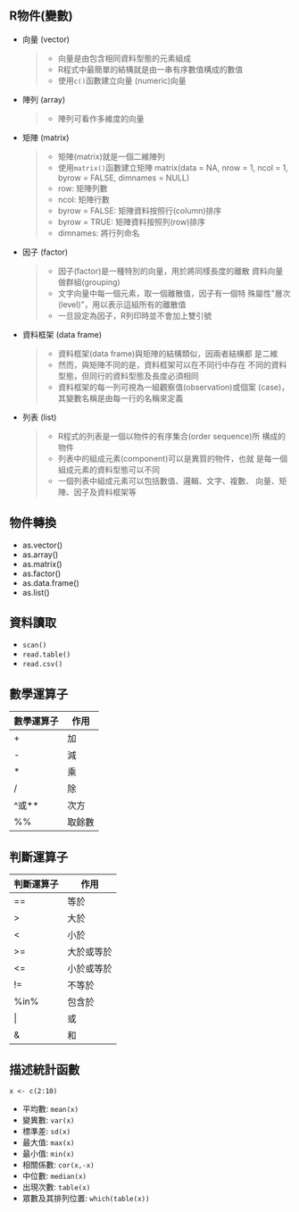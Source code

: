 
## R物件(變數)
+ 向量 (vector)
  > + 向量是由包含相同資料型態的元素組成  
  > + R程式中最簡單的結構就是由一串有序數值構成的數值
  > + 使用`c()`函數建立向量
(numeric)向量
+ 陣列 (array)
  > + 陣列可看作多維度的向量
+ 矩陣 (matrix)
  > + 矩陣(matrix)就是一個二維陣列
  > + 使用`matrix()`函數建立矩陣
  > matrix(data = NA, nrow = 1, ncol = 1, byrow = FALSE, dimnames = NULL)
    > + row: 矩陣列數  
    > + ncol: 矩陣行數
    > + byrow = FALSE: 矩陣資料按照行(column)排序
    > + byrow = TRUE: 矩陣資料按照列(row)排序
    > + dimnames: 將行列命名
+ 因子 (factor)
  > + 因子(factor)是一種特別的向量，用於將同樣長度的離散
資料向量做群組(grouping)
  > + 文字向量中每一個元素，取一個離散值，因子有一個特
殊屬性"層次(level)"，用以表示這組所有的離散值
  > +  一旦設定為因子，R列印時並不會加上雙引號
+ 資料框架 (data frame)
  > + 資料框架(data frame)與矩陣的結構類似，因兩者結構都
是二維
  > + 然而，與矩陣不同的是，資料框架可以在不同行中存在
不同的資料型態，但同行的資料型態及長度必須相同
  > + 資料框架的每一列可視為一組觀察值(observation)或個案
(case)，其變數名稱是由每一行的名稱來定義
+ 列表 (list)
  > + R程式的列表是一個以物件的有序集合(order sequence)所
構成的物件
  > + 列表中的組成元素(component)可以是異質的物件，也就
是每一個組成元素的資料型態可以不同
  > + 一個列表中組成元素可以包括數值、邏輯、文字、複數、
向量、矩陣、因子及資料框架等

## 物件轉換
+ as.vector()
+ as.array()
+ as.matrix()
+ as.factor()
+ as.data.frame()
+ as.list()

## 資料讀取
+ `scan()`
+ `read.table()`
+ `read.csv()`

## 數學運算子
| 數學運算子 | 作用 |
|-----------|------|
| + | 加 |
| - | 減 |
| * | 乘 |
| / | 除 |
| ^或** | 次方 |
| %% | 取餘數 |

## 判斷運算子
| 判斷運算子 | 作用 |
|-----------|------|
| == | 等於 |
| > | 大於 |
| < | 小於 |
| >= | 大於或等於 |
| <= | 小於或等於 |
| != | 不等於 |
| %in% | 包含於 |
| \| | 或 |
| & | 和 |

## 描述統計函數
`x <- c(2:10)`
+ 平均數: `mean(x)`
+ 變異數: `var(x)`
+ 標準差: `sd(x)`
+ 最大值: `max(x)`
+ 最小值: `min(x)`
+ 相關係數: `cor(x,-x)`
+ 中位數: `median(x)`
+ 出現次數: `table(x)`
+ 眾數及其排列位置: `which(table(x))`

